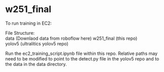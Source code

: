 # w251_final

To run training in EC2:

File Structure:  
    data  (Downlaod data from roboflow here)
    w251_final (this repo)  
    yolov5 (ultralitics yolov5 repo)  
  
Run the ec2_training_script.ipynb file within this repo. Relative paths may need to be modified to point to the detect.py file in the yolov5 repo and to the data in the data directory.


